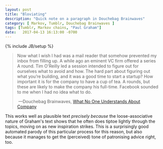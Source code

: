```yaml
---
layout: post
title: "Bloviating"
description: "Quick note on a paragraph in Douchebag Brainwaves"
category: [ Markov, Tumblr, Douchebag Brainwaves ]
tags: [Tumblr, Markov chains, "Paul Graham"]
date:   2017-04-13 16:13:00 -0700
---
```

{% include JB/setup %}

<blockquote><p>Now what I wish I had was a mail reader that somehow prevented my inbox from filling up. A while ago an eminent VC firm offered a series A round. Tim O'Reilly led a session intended to figure out for ourselves what to avoid and how. The hard part about figuring out what you’re building, and it was a good time to start a startup? How important it is for the company to have a cup of tea. A rounds, but these are likely to make the company his full-time. Facebook sounded to me when I had no idea what to do.</p>

&nbsp;&mdash;Douchebag Brainwaves, <a rel="muse me" href="https://douchebagbrainwaves.tumblr.com/post/159523959063/what-no-one-understands-about-company">What No One Understands About Company</a></blockquote>

This works well as plausible text *precisely because* the loose-associative nature of Graham's text shows that he often does tiptoe lightly through the topics, moving on as new inspiration strikes. This is a surprisingly good automated parody of this particular process for this reason, but also because it manages to get the (perceived) tone of patronising advice right, too.